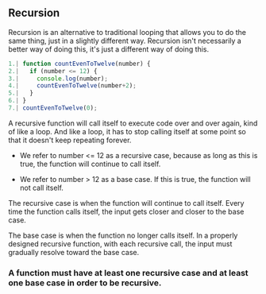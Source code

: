 ## Recursion

Recursion is an alternative to traditional looping that allows you to do the same thing, just in a slightly different way. Recursion isn't necessarily a better way of doing this, it's just a different way of doing this.

```javascript
1.| function countEvenToTwelve(number) {
2.|   if (number <= 12) {
3.|     console.log(number);
4.|     countEvenToTwelve(number+2);
5.|   }
6.| }
7.| countEvenToTwelve(0);
```

A recursive function will call itself to execute code over and over again, kind of like a loop. And like a loop, it has to stop calling itself at some point so that it doesn't keep repeating forever.

- We refer to number <= 12 as a recursive case, because as long as this is true, the function will continue to call itself.

- We refer to number > 12 as a base case. If this is true, the function will not call itself.

The recursive case is when the function will continue to call itself. Every time the function calls itself, the input gets closer and closer to the base case. 

The base case is when the function no longer calls itself. In a properly designed recursive function, with each recursive call, the input must gradually resolve toward the base case.

### A function must have at least one recursive case and at least one base case in order to be recursive.